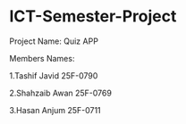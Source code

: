 # ICT-Semester-Project 

Project Name: Quiz APP  

Members Names:  

1.Tashif Javid 25F-0790   

2.Shahzaib Awan 25F-0769  

3.Hasan Anjum   25F-0711
